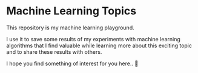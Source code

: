 # Machine Learning Topics

This repository is my machine learning playground.

I use it to save some results of my experiments with machine learning algorithms that I find valuable while learning
more about this exciting topic and to share these results with others.

I hope you find something of interest for you here.. 🙂
